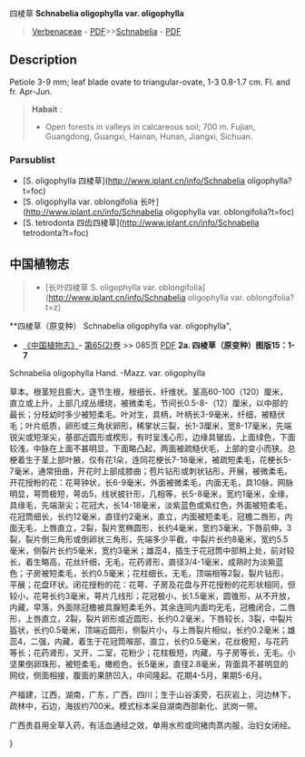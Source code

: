 四棱草 **Schnabelia oligophylla var. oligophylla**

> [Verbenaceae](http://www.iplant.cn/info/Verbenaceae?t=foc) - [PDF](http://www.iplant.cn/foc/pdf/Verbenaceae.pdf)>>[Schnabelia](http://www.iplant.cn/info/Schnabelia?t=foc) - [PDF](http://www.iplant.cn/foc/pdf/Schnabelia.pdf)

## Description

Petiole 3-9 mm;  leaf blade  ovate to  triangular-ovate, 1-3  0.8-1.7 cm. Fl. and fr. Apr-Jun.


> **Habait** : 
>* Open forests in valleys in calcareous soil; 700 m. Fujian, Guangdong, Guangxi, Hainan, Hunan, Jiangxi, Sichuan.

### Parsublist

* [S.  oligophylla  四棱草](http://www.iplant.cn/info/Schnabelia oligophylla?t=foc)
* [S.  oligophylla var. oblongifolia  长叶](http://www.iplant.cn/info/Schnabelia oligophylla var. oblongifolia?t=foc)
* [S.  tetrodonta  四齿四棱草](http://www.iplant.cn/info/Schnabelia tetrodonta?t=foc)

## 中国植物志

> * [长叶四棱草  S.  oligophylla var. oblongifolia](http://www.iplant.cn/info/Schnabelia oligophylla var. oblongifolia?t=z)


**四棱草（原变种） Schnabelia oligophylla var. oligophylla",


* [《中国植物志》](http://www.iplant.cn/frps)- [第65(2)卷](http://www.iplant.cn/frps/vol/65(2)) >> 085页 [PDF](http://www.iplant.cn/frps/pdf/65(2)/085a.PDF)
**2a. 四棱草（原变种）图版15：1-7**

Schnabelia oligophylla Hand. -Mazz. var. oligophylla

草本。根茎短且膨大，逐节生根，根细长，纤维状。茎高60-100（120）厘米，直立或上升，上部几成丛缠绕，被微柔毛，节间长0.5-8-（12）厘米，以中部的最长；分枝幼时多少被短柔毛。叶对生，具柄，叶柄长3-9毫米，纤细，被糙伏毛；叶片纸质，卵形或三角状卵形，稀掌状三裂，长1-3厘米，宽8-17毫米，先端锐尖或短渐尖，基部近圆形或楔形，有时呈浅心形，边缘具锯齿，上面绿色，下面较浅，中脉在上面不甚明显，下面略凸起，两面被疏糙伏毛，上部的变小而狭。总梗着生于茎上部叶腋，仅有花1朵，连同花梗长7-18毫米，被疏短柔毛，花梗长5-7毫米，通常扭曲，开花时上部成膝曲；苞片钻形或刺状钻形，开展，被微柔毛。开花授粉的花：花萼钟状，长6-9毫米，外面被微柔毛，内面无毛，具10脉，网脉明显，萼筒极短，萼齿5，线状披针形，几相等，长5-8毫米，宽约1毫米，全缘，具缘毛，先端渐尖；花冠大，长14-18毫米，淡紫蓝色或紫红色，外面被短柔毛，花冠筒细长，长约12毫米，直径约2毫米，直立，内面被短柔毛，冠檐二唇形，内面无毛，上唇直立，2裂，裂片宽椭圆形，长约4毫米，宽约3毫米，下唇前伸，3裂，裂片倒三角形或倒卵状三角形，先端多少平截，中裂片长约8毫米，宽约5.5毫米，侧裂片长约5毫米，宽约3毫米；雄蕊4，插生于花冠筒中部稍上处，前对较长，着生略高，花丝纤细，无毛，花药肾形，直径3/4-1毫米，成熟时为淡紫蓝色；子房被短柔毛，长约0.5毫米；花柱细长，无毛，顶端相等2裂，裂片钻形，平展；花盘环状。闭花授粉的花：花萼、子房及花盘与开花授粉的花形状相同，但较小，花萼长约3毫米，萼片几线形；花冠极小，长1.5毫米，圆锥形，从不开放，内藏，早落，外面除冠檐被具腺短柔毛外，其余连同内面均无毛，冠檐闭合，二唇形，上唇直立，2裂，裂片卵形或近圆形，长约0.2毫米，下唇较长，3裂，中裂片盔状，长约0.5毫米，顶端近圆形，侧裂片小，与上唇裂片相似，长约0.2毫米；雄蕊4，二强，内藏，着生于花冠筒喉部，直立，长约0.5毫米，花丝极短，与花药等长；花药肾形，叉开，二室，花粉少；花柱极短，内藏，与子房等长，无毛。小坚果倒卵珠形，被短柔毛，橄榄色，长5毫米，直径2.8毫米，背面具不甚明显的网纹，侧面相接，腹面的果脐凹入，中间隆起。花期4-5月，果期5-6月。

产福建，江西，湖南，广东，广西，四川；生于山谷溪旁，石灰岩上，河边林下，疏林中，石边，海拔约700米。模式标本采自湖南西部新化、武岗一带。

广西贵县用全草入药，有活血通经之效，单用水煎或同猪肉蒸内服，治妇女闭经。

}